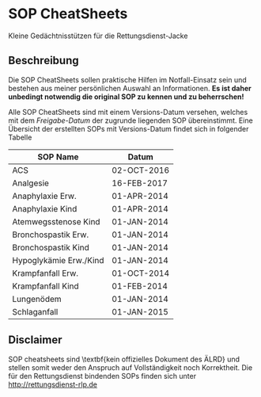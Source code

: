 # SOP CheatSheets

Kleine Gedächtnisstützen für die Rettungsdienst-Jacke


## Beschreibung

Die SOP CheatSheets sollen praktische Hilfen im Notfall-Einsatz sein und
bestehen aus meiner persönlichen Auswahl an Informationen. **Es ist daher
unbedingt notwendig die original SOP zu kennen und zu beherrschen!**

Alle SOP CheatSheets sind mit einem Versions-Datum versehen, welches mit dem
*Freigabe-Datum* der zugrunde liegenden SOP übereinstimmt. Eine Übersicht der
erstellten SOPs mit Versions-Datum findet sich in folgender Tabelle

| SOP Name               | Datum        |
| ---------------------- | ------------ |
| ACS                    | 02-OCT-2016  |
| Analgesie              | 16-FEB-2017  |
| Anaphylaxie Erw.       | 01-APR-2014  |
| Anaphylaxie Kind       | 01-APR-2014  |
| Atemwegsstenose Kind   | 01-JAN-2014  |
| Bronchospastik Erw.    | 01-JAN-2014  |
| Bronchospastik Kind    | 01-JAN-2014  |
| Hypoglykämie Erw./Kind | 01-JAN-2014  |
| Krampfanfall Erw.      | 01-OCT-2014  |
| Krampfanfall Kind      | 01-FEB-2014  |
| Lungenödem             | 01-JAN-2014  |
| Schlaganfall           | 01-JAN-2015  |


## Disclaimer

  SOP cheatsheets sind \textbf{kein offizielles Dokument des ÄLRD} und stellen
  somit weder den Anspruch auf Vollständigkeit noch Korrektheit. Die für den
  Rettungsdienst bindenden SOPs finden sich unter http://rettungsdienst-rlp.de

